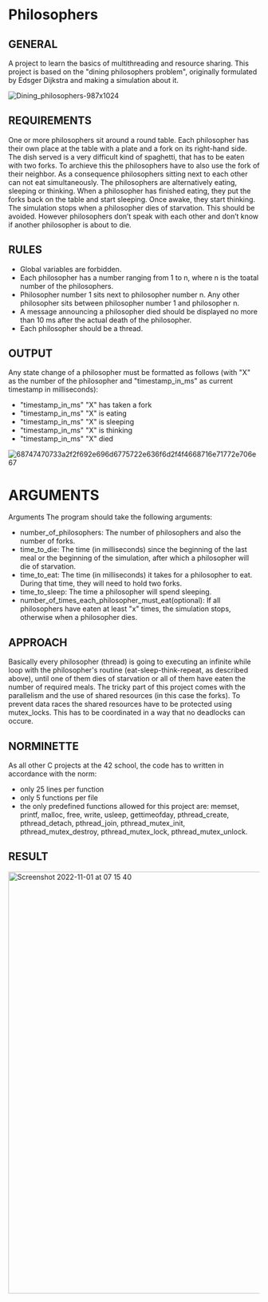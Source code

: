 # Philosophers
## GENERAL
A project to learn the basics of multithreading and resource sharing.
This project is based on the "dining philosophers problem", originally formulated by Edsger Dijkstra and making a simulation about it.

![Dining_philosophers-987x1024](https://user-images.githubusercontent.com/85942176/198934151-d746832e-2ccf-499c-9ce6-af36519b5620.png)

## REQUIREMENTS
One or more philosophers sit around a round table. Each philosopher has their own place at the table with a plate and a fork on its right-hand side.
The dish served is a very difficult kind of spaghetti, that has to be eaten with two forks. 
To archieve this the philosophers have to also use the fork of their neighbor. 
As a consequence philosophers sitting next to each other can not eat simultaneously.
The philosophers are alternatively eating, sleeping or thinking. When a philosopher has finished eating, they put the forks back on the table and start sleeping. Once awake, they start thinking. The simulation stops when a philosopher dies of starvation. This should be avoided. However philosophers don’t speak with each other and don’t know if another philosopher is about to die.


## RULES
- Global variables are forbidden.
- Each philosopher has a number ranging from 1 to n, where n is the toatal number of the philosophers.
- Philosopher number 1 sits next to philosopher number n. Any other philosopher sits between philosopher number 1 and philosopher n.
- A message announcing a philosopher died should be displayed no more than 10 ms after the actual death of the philosopher.
- Each philosopher should be a thread.

## OUTPUT
Any state change of a philosopher must be formatted as follows (with "X" as the number of the philosopher and "timestamp_in_ms" as current timestamp in milliseconds):
- "timestamp_in_ms" "X" has taken a fork
- "timestamp_in_ms" "X" is eating
- "timestamp_in_ms" "X" is sleeping
- "timestamp_in_ms" "X" is thinking
- "timestamp_in_ms" "X" died

![68747470733a2f2f692e696d6775722e636f6d2f4f4668716e71772e706e67](https://user-images.githubusercontent.com/85942176/198947571-f09a347f-3ced-4d5b-880f-42781724a9bf.png)

# ARGUMENTS
Arguments
The program should take the following arguments:
- number_of_philosophers: The number of philosophers and also the number of forks.
- time_to_die: The time (in milliseconds) since the beginning of the last meal or the beginning of the simulation, after which a philosopher will die of starvation.
- time_to_eat: The time (in milliseconds) it takes for a philosopher to eat. During that time, they will need to hold two forks.
- time_to_sleep: The time a philosopher will spend sleeping.
- number_of_times_each_philosopher_must_eat(optional): If all philosophers have eaten at least "x" times, the simulation stops, otherwise when a philosopher dies.

## APPROACH
Basically every philosopher (thread) is going to executing an infinite while loop with the philosopher's routine (eat-sleep-think-repeat, as described above), until one of them dies of starvation or all of them have eaten the number of required meals.
The tricky part of this project comes with the parallelism and the use of shared resources (in this case the forks). To prevent data races the shared resources have to be protected using mutex_locks. This has to be coordinated in a way that no deadlocks can occure.

## NORMINETTE

As all other C projects at the 42 school, the code has to written in accordance with the norm:
- only 25 lines per function
- only 5 functions per file
- the only predefined functions allowed for this project are: memset, printf, malloc, free, write, usleep, gettimeofday, pthread_create, pthread_detach, pthread_join, pthread_mutex_init, pthread_mutex_destroy, pthread_mutex_lock, pthread_mutex_unlock.

## RESULT 

<img width="846" alt="Screenshot 2022-11-01 at 07 15 40" src="https://user-images.githubusercontent.com/85942176/199170889-bdf34cca-c572-418c-83f3-70b55a45b89e.png">

